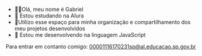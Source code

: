 - 🙋‍♂️Olá, meu nome é Gabriel
- 🔭 Estou estudando na Alura
- 🌱Utilizo esse espaço para minha organização e compartilhamento dos meu projetos desenvolvidos
- 💬 Estou me desenvolvendo na linguagem JavaScript

Para entrar em contanto comigo: 00001116170231sp@al.educacao.sp.gov.br

